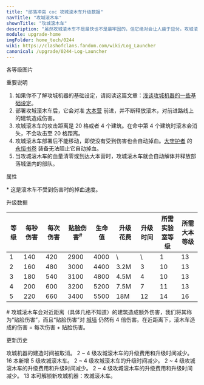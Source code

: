 ```yaml
---
title: "部落冲突 coc 攻城滚木车升级数据"
navTitle: "攻城滚木车"
shownTitle: "攻城滚木车"
description: "虽然攻城滚木车不是最快也不是最牢固的，但它绝对会让人疲于应付。攻城滚木车会不断抛出滚木，碾平路径上的一切，扫清通往敌军大本营的道路。法术对攻城滚木车无效。"
module: upgrade-home
imgFolder: home_tech/0244
wiki: https://clashofclans.fandom.com/wiki/Log_Launcher
canonical: /upgrade/0244-Log-Launcher
---
```


<UnitInfo :folder="$frontmatter.imgFolder" imgSrc="Log_Launcher.png" :imgAlt="$frontmatter.navTitle" :description="$frontmatter.description" />

<SmallTitle>各等级图片</SmallTitle>

<Panel>
    <UnitImgGroup :folder="$frontmatter.imgFolder">
        <UnitImg imgTitle="1 级" imgSrc="Log_Launcher1.png" />
        <UnitImg imgTitle="2 级" imgSrc="Log_Launcher2.png" />
        <UnitImg imgTitle="3 级" imgSrc="Log_Launcher3.png" />
        <UnitImg imgTitle="4 级" imgSrc="Log_Launcher4.png" />
        <UnitImg imgTitle="5 级" imgSrc="Log_Launcher5.png" />
    </UnitImgGroup>
</Panel>

<SmallTitle>重要说明</SmallTitle>

1. 如果你不了解攻城机器的基础设定，请阅读这篇文章：[浅谈攻城机器的一些基础设定](/p/6912)。
2. 部署攻城滚木车后，它会对准 [大本营](/upgrade/0400-Town-Hall) 前进，并不断释放滚木，对前进路线上的建筑造成伤害。
3. 攻城滚木车的攻击距离是 20 格或者 4 个建筑。在命中第 4 个建筑时滚木会消失，不会攻击至 20 格距离。
4. 攻城滚木车部署后不能移动，即使没有受到伤害也会自动掉血。[大守护者](/upgrade/0202-Grand-Warden) 的 [永恒书卷](/upgrade/0780-Eternal-Tome) 装备无法阻止它自动掉血。
5. 当攻城滚木车的血量清零或到达大本营时，攻城滚木车就会自动解体并释放部落城堡内的部队。

<SmallTitle>属性</SmallTitle>

<UnitProperties>
    <UnitProperty pKey="攻击方式" pValue="对着大本营前进" />
    <UnitProperty pKey="攻击偏好" pValue="城墙 (4 倍伤害)" />
    <UnitProperty pKey="伤害类型" pValue="范围伤害" />
    <UnitProperty pKey="溅射范围" pValue="长 19 格，宽 2 格" />
    <UnitProperty pKey="攻击的目标" pValue="仅地面目标" />
    <UnitProperty pKey="占据人口" pValue="30" />
    <UnitProperty pKey="攻击距离" pValue="20 格" />
    <UnitProperty pKey="攻击速度" pValue="3 秒/次" />
    <UnitProperty pKey="移动速度" pValue="0.7 格/秒" />
    <UnitProperty pKey="掉血速度" pValue="每秒 156 血<sup>*</sup>" />
    <UnitProperty pKey="所需攻城机器工坊等级" pValue="5" />
    <UnitProperty pKey="所需大本等级" pValue="13" />
    <UnitProperty pKey="建造时间" pValue="无" trainingSystem="2025" />
    <UnitProperty pKey="捐赠费用" pValue="15,15,45000,Elixir" :isDonationCost="true" />
</UnitProperties>

\* 这是滚木车不受到伤害时的掉血速度。

<SmallTitle>升级数据</SmallTitle>

<script setup>
const tableExtraInfo = [
    {
        "column": 5,
        "type": "cost",
        "gpClass": "research",
        "icon": "Elixir"
    },
    {
        "column": 6,
        "type": "time",
        "gpClass": "research"
    }
];
</script>

<UnitTable :tableExtraInfo="tableExtraInfo">

| 等级 |  每秒伤害 | 每次伤害 |贴脸伤害<sup>#</sup>| 生命值 | 升级花费 |  升级时间  |所需<br>实验室等级|所需<br>大本等级|
| ---- |   ----   |   ----  |        ----       |  ----  |   ----  |    ----    |      ----      |      ----     |
|   1  |    140   |   420   |        2900       |  4000  |      \  |     \      |        1       |       13      |
|   2  |    160   |   480   |        3000       |  4400  |   3.2M  |     3      |       10       |       13      |
|   3  |    180   |   540   |        3100       |  4800  |   4.5M  |     4      |       10       |       13      |
|   4  |    200   |   600   |        3200       |  5200  |   7.5M  |     7      |       11       |       13      |
|   5  |    220   |   660   |        3400       |  5500  |    18M  |    12      |       14       |       16      |
</UnitTable>

\# 攻城滚木车会对近距离（具体几格不知道）的建筑造成额外伤害，我们将其称为“贴脸伤害”，而且“贴脸伤害”对 [城墙](/upgrade/0300-Walls) 仍然有 4 倍伤害。在近距离下，滚木车造成的伤害 = 每次伤害 + 贴脸伤害。

<SmallTitle>更新历史</SmallTitle>

<Timeline>
    <TimelineItem date="2025/03/27">
        <TimelineRow>攻城机器的建造时间被取消。</TimelineRow>
    </TimelineItem>
    <TimelineItem date="2024/11/25">
        <TimelineRow>2 ~ 4 级攻城滚木车的升级费用和升级时间减少。</TimelineRow>
    </TimelineItem>
    <TimelineItem date="2024/02/27">
        <TimelineRow>16 本新增 5 级攻城滚木车。</TimelineRow>
    </TimelineItem>
    <TimelineItem date="2023/12/12">
        <TimelineRow>2 ~ 4 级攻城滚木车的升级时间减少。</TimelineRow>
    </TimelineItem>
    <TimelineItem date="2023/06/12">
        <TimelineRow>2 ~ 4 级攻城滚木车的升级费用和升级时间减少。</TimelineRow>
    </TimelineItem>
    <TimelineItem date="2022/10/10">
        <TimelineRow>2 ~ 4 级攻城滚木车的升级费用和升级时间减少。</TimelineRow>
    </TimelineItem>
    <TimelineItem date="2020/12/07">
        <TimelineRow>13 本可解锁新攻城机器：攻城滚木车。</TimelineRow>
    </TimelineItem>
    <TimelineItem :historyBottom="true" />
</Timeline>